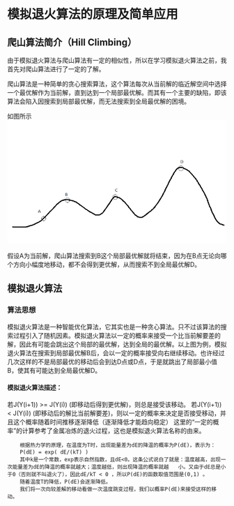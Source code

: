 # 模拟退火算法的原理及简单应用
## 爬山算法简介（Hill Climbing）
由于模拟退火算法与爬山算法有一定的相似性，所以在学习模拟退火算法之前，我首先对爬山算法进行了一定的了解。
  
爬山算法是一种简单的贪心搜索算法，这个算法每次从当前解的临近解空间中选择一个最优解作为当前解，直到达到一个局部最优解。而其有一个主要的缺陷，即该算法会陷入因搜索到局部最优解，而无法搜索到全局最优解的困境。
  
如图所示
![github](./pic.png)
  
假设A为当前解，爬山算法搜索到B这个局部最优解就将结束，因为在B点无论向哪个方向小幅度地移动，都不会得到更优解，从而搜索不到全局最优解D。
  
## 模拟退火算法
### 算法思想
模拟退火算法是一种智能优化算法，它其实也是一种贪心算法。只不过该算法的搜索过程引入了随机因素。模拟退火算法以一定的概率来接受一个比当前解要差的解，因此有可能会跳出这个局部的最优解，达到全局的最优解。以上图为例，模拟退火算法在搜索到局部最优解B后，会以一定的概率接受向右继续移动。也许经过几次这样的不是局部最优的移动后会到达D点或D点，于是就跳出了局部最小值B，使其有可能达到全局最优解D。

#### 模拟退火算法描述：
若J(Y(i+1)) >= J(Y(i))  (即移动后得到更优解)，则总是接受该移动。
若J(Y(i+1)) < J(Y(i))  (即移动后的解比当前解要差)，则以一定的概率来决定是否接受移动，并且这个概率随着时间推移逐渐降低（逐渐降低才能趋向稳定）
这里的“一定的概率”的计算参考了金属冶炼的退火过程，这也是模拟退火算法名称的由来。

        根据热力学的原理，在温度为T时，出现能量差为dE的降温的概率为P(dE)，表示为：
        P(dE) = exp( dE/(kT) )
        其中k是一个常数，exp表示自然指数，且dE<0。这条公式说白了就是：温度越高，出现一次能量差为dE的降温的概率就越大；温度越低，则出现降温的概率就越   小。又由于dE总是小于0（否则就不叫退火了），因此dE/kT < 0 ，所以P(dE)的函数取值范围是(0,1) 。
        随着温度T的降低，P(dE)会逐渐降低。
        我们将一次向较差解的移动看做一次温度跳变过程，我们以概率P(dE)来接受这样的移动。
